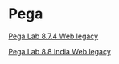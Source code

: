 # Pega

[Pega Lab 8.7.4 Web legacy](https://mhmtknk.github.io/Pega/8.7.4.html)

[Pega Lab 8.8 India Web legacy](https://mhmtknk.github.io/Pega/8.8India.html)
